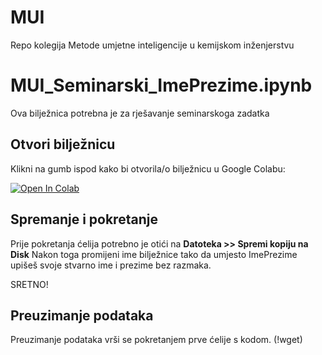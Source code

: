 # MUI
Repo kolegija Metode umjetne inteligencije u kemijskom inženjerstvu

# MUI_Seminarski_ImePrezime.ipynb

Ova bilježnica potrebna je za rješavanje seminarskoga zadatka

## Otvori bilježnicu
Klikni na gumb ispod kako bi otvorila/o bilježnicu u Google Colabu:

[![Open In Colab](https://colab.research.google.com/assets/colab-badge.svg)](https://colab.research.google.com/github/Chavlek/MUI/blob/main/MUI_Seminarski_ImePrezime.ipynb)

## Spremanje i pokretanje

Prije pokretanja ćelija potrebno je otići na **Datoteka >> Spremi kopiju na Disk**
Nakon toga promijeni ime bilježnice tako da umjesto ImePrezime upišeš svoje stvarno ime i prezime bez razmaka.

SRETNO!


## Preuzimanje podataka 
Preuzimanje podataka vrši se pokretanjem prve ćelije s kodom. (!wget)
